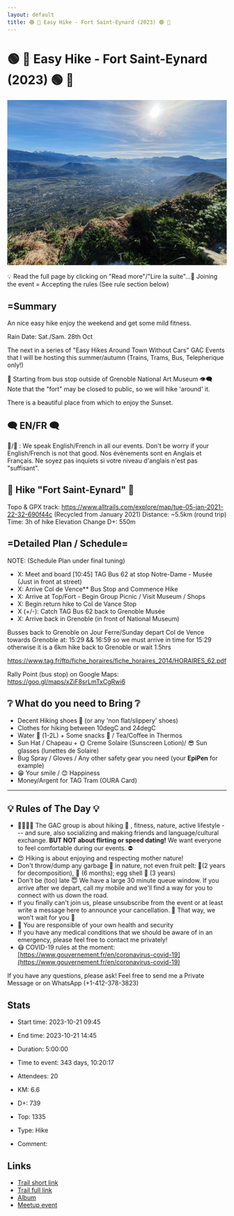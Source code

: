```yaml
---
layout: default
title: 🟢 🥾 Easy Hike - Fort Saint-Eynard (2023) 🟢 🥾
---
```


# 🟢 🥾 Easy Hike - Fort Saint-Eynard (2023) 🟢 🥾

![2023-10-21](/Stats/img/orig/2023-10-21.jpg)

💡 Read the full page by clicking on "Read more"/"Lire la suite"...💜
Joining the event = Accepting the rules (See rule section below)

## =Summary

An nice easy hike enjoy the weekend and get some mild fitness.

Rain Date: Sat./Sam. 28th Oct

The next in a series of "Easy Hikes Around Town Without Cars" GAC Events that I will be hosting this summer/autumn (Trains, Trams, Bus, Telepherique only!)

🚋 Starting from bus stop outside of Grenoble National Art Museum
👁️‍🗨️ Note that the "fort" may be closed to public, so we will hike 'around' it.

There is a beautiful place from which to enjoy the Sunset.

## 🗨️ EN/FR 🗨️
🦅/🐓 : We speak English/French in all our events. Don't be worry if your English/French is not that good. Nos évènements sont en Anglais et Français. Ne soyez pas inquiets si votre niveau d'anglais n'est pas "suffisant".

## 🥾 Hike "Fort Saint-Eynard" 🥾

Topo & GPX track: https://www.alltrails.com/explore/map/tue-05-jan-2021-22-32-690f44c (Recycled from January 2021)
Distance: \~5.5km (round trip)
Time: 3h of hike
Elevation Change D+: 550m

## =Detailed Plan / Schedule=

NOTE: (Schedule Plan under final tuning)

* X: Meet and board [10:45] TAG Bus 62 at stop Notre-Dame - Musée (Just in front at street)
* X: Arrive Col de Vence\*\* Bus Stop and Commence Hike
* X: Arrive at Top/Fort - Begin Group Picnic / Visit Museum / Shops
* X: Begin return hike to Col de Vance Stop
* X (+/-): Catch TAG Bus 62 back to Grenoble Musée
* X: Arrive back in Grenoble (in front of National Museum)

Busses back to Grenoble on Jour Ferre/Sunday depart Col de Vence towards Grenoble at: 15:29 && 16:59 so we must arrive in time for 15:29 otherwise it is a 6km hike back to Grenoble or wait 1.5hrs

https://www.tag.fr/ftp/fiche_horaires/fiche_horaires_2014/HORAIRES_62.pdf

Rally Point (bus stop) on Google Maps: https://goo.gl/maps/xZiF8srLmTxCgRwi6

## ❔ What do you need to Bring ❔

* Decent Hiking shoes 🥾 (or any 'non flat/slippery' shoes)
* Clothes for hiking between 10degC and 24degC
* Water 🧃 (1-2L) + Some snacks 🍫 / Tea/Coffee in Thermos
* Sun Hat / Chapeau + 🌞 Creme Solaire (Sunscreen Lotion)/ 😎 Sun glasses (lunettes de Solaire)
* Bug Spray / Gloves / Any other safety gear you need (your **EpiPen** for example)
* 😁 Your smile / 😊 Happiness
* Money/Argent for TAG Tram (OURA Card)

***

## 💡 Rules of The Day 💡

* 🚶‍♀️🚶‍♂️ The GAC group is about hiking 🥾 , fitness, nature, active lifestyle --- and sure, also socializing and making friends and language/cultural exchange. **BUT NOT about flirting or speed dating!** We want everyone to feel comfortable during our events. ⛔
* 😍 Hiking is about enjoying and respecting mother nature!
* Don't throw/dump any garbage 🚮 in nature, not even fruit pelt: 🍌(2 years for decomposition), 🍊 (6 months); egg shell 🥚 (3 years)
* Don't be (too) late 😇 We have a large 30 minute queue window. If you arrive after we depart, call my mobile and we'll find a way for you to connect with us down the road.
* If you finally can't join us, please unsubscribe from the event or at least write a message here to announce your cancellation. 💜 That way, we won't wait for you 💜
* 💟 You are responsible of your own health and security
* If you have any medical conditions that we should be aware of in an emergency, please feel free to contact me privately!
* 😷 COVID-19 rules at the moment: [https://www.gouvernement.fr/en/coronavirus-covid-19](https://www.gouvernement.fr/en/coronavirus-covid-19)

If you have any questions, please ask! Feel free to send me a Private Message or on WhatsApp (+1-412-378-3823)

## Stats

- Start time: 2023-10-21 09:45
- End time: 2023-10-21 14:45
- Duration: 5:00:00
- Time to event: 343 days, 10:20:17
- Attendees: 20

- KM: 6.6
- D+: 739
- Top: 1335
- Type: Hike
- Comment: 

## Links

- [Trail short link](https://s.42l.fr/X1PV7Bd5)
- [Trail full link]()
- [Album](https://binnette.github.io/GacImg2023/)
- [Meetup event](https://www.meetup.com/grenoble-adventure-club-english-french/events/289698037/)
